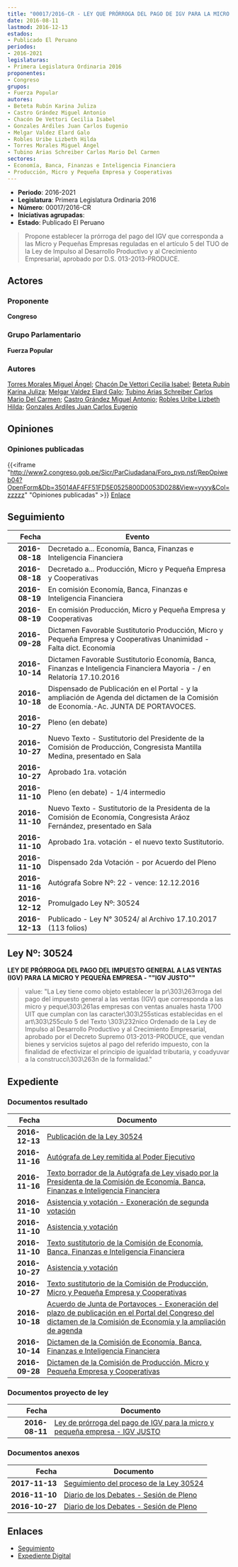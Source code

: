 ```yaml
---
title: "00017/2016-CR - LEY QUE PRÓRROGA DEL PAGO DE IGV PARA LA MICRO Y PEQUEÑA EMPRESA-'IGV JUSTO'"
date: 2016-08-11
lastmod: 2016-12-13
estados:
- Publicado El Peruano
periodos:
- 2016-2021
legislaturas:
- Primera Legislatura Ordinaria 2016
proponentes:
- Congreso
grupos:
- Fuerza Popular
autores:
- Beteta Rubín Karina Juliza
- Castro Grández Miguel Antonio
- Chacón De Vettori Cecilia Isabel
- Gonzales Ardiles Juan Carlos Eugenio
- Melgar Valdez Elard Galo
- Robles Uribe Lizbeth Hilda
- Torres Morales Miguel Ángel
- Tubino Arias Schreiber Carlos Mario Del Carmen
sectores:
- Economía, Banca, Finanzas e Inteligencia Financiera
- Producción, Micro y Pequeña Empresa y Cooperativas
---
```

- **Periodo**: 2016-2021
- **Legislatura**: Primera Legislatura Ordinaria 2016
- **Número**: 00017/2016-CR
- **Iniciativas agrupadas**: 
- **Estado**: Publicado El Peruano

> Propone establecer la prórroga del pago del IGV que corresponda a las Micro y Pequeñas Empresas reguladas en el artículo 5 del TUO de la Ley de Impulso al Desarrollo Productivo y al Crecimiento Empresarial, aprobado por D.S. 013-2013-PRODUCE.


## Actores

### Proponente

**Congreso**

### Grupo Parlamentario

**Fuerza Popular**

### Autores

[Torres Morales Miguel Ángel](mailto:mailto:mtorresm@congreso.gob.pe); [Chacón De Vettori Cecilia Isabel](mailto:mailto:cchacon@congreso.gob.pe); [Beteta Rubín Karina Juliza](mailto:mailto:kbeteta@congreso.gob.pe); [Melgar Valdez Elard Galo](mailto:mailto:emelgar@congreso.gob.pe); [Tubino Arias Schreiber Carlos Mario Del Carmen](mailto:mailto:ctubino@congreso.gob.pe); [Castro Grández Miguel Antonio](mailto:mailto:macastro@congreso.gob.pe); [Robles Uribe Lizbeth Hilda](mailto:mailto:lroblesu@congreso.gob.pe); [Gonzales Ardiles Juan Carlos Eugenio](mailto:mailto:jgonzalesa@congreso.gob.pe)

## Opiniones

### Opiniones publicadas

{{<iframe "http://www2.congreso.gob.pe/Sicr/ParCiudadana/Foro_pvp.nsf/RepOpiweb04?OpenForm&Db=35014AF4FF51FD5E0525800D0053D028&View=yyyy&Col=zzzzz" "Opiniones publicadas" >}}
[Enlace](http://www2.congreso.gob.pe/Sicr/ParCiudadana/Foro_pvp.nsf/RepOpiweb04?OpenForm&Db=35014AF4FF51FD5E0525800D0053D028&View=yyyy&Col=zzzzz)


## Seguimiento

| Fecha | Evento |
|------:|--------|
| **2016-08-18** | Decretado a... Economía, Banca, Finanzas e Inteligencia Financiera |
| **2016-08-18** | Decretado a... Producción, Micro y Pequeña Empresa y Cooperativas |
| **2016-08-19** | En comisión Economía, Banca, Finanzas e Inteligencia Financiera |
| **2016-08-19** | En comisión Producción, Micro y Pequeña Empresa y Cooperativas |
| **2016-09-28** | Dictamen Favorable Sustitutorio Producción, Micro y Pequeña Empresa y Cooperativas Unanimidad - Falta dict. Economía |
| **2016-10-14** | Dictamen Favorable Sustitutorio Economía, Banca, Finanzas e Inteligencia Financiera Mayoria - / en Relatoría 17.10.2016 |
| **2016-10-18** | Dispensado de Publicación en el Portal - y la ampliación de Agenda del dictamen de la Comisión de Economía.-Ac. JUNTA DE PORTAVOCES. |
| **2016-10-27** | Pleno (en debate) |
| **2016-10-27** | Nuevo Texto - Sustitutorio del Presidente de la Comisión de Producción, Congresista Mantilla Medina, presentado en Sala |
| **2016-10-27** | Aprobado 1ra. votación |
| **2016-11-10** | Pleno (en debate) - 1/4 intermedio |
| **2016-11-10** | Nuevo Texto - Sustitutorio de la Presidenta de la Comisión de Economía, Congresista Aráoz Fernández, presentado en Sala |
| **2016-11-10** | Aprobado 1ra. votación - el nuevo texto Sustitutorio. |
| **2016-11-10** | Dispensado 2da Votación - por Acuerdo del Pleno |
| **2016-11-16** | Autógrafa Sobre Nº: 22 - vence: 12.12.2016 |
| **2016-12-12** | Promulgado Ley Nº: 30524 |
| **2016-12-13** | Publicado - Ley N° 30524/ al Archivo 17.10.2017 (113 folios) |

## Ley Nº: 30524

**LEY DE PRÓRROGA DEL PAGO DEL IMPUESTO GENERAL A LAS VENTAS (IGV) PARA LA MICRO Y PEQUEÑA EMPRESA - ""IGV JUSTO""**

> value: "La Ley tiene como objeto establecer la pr\303\263rroga del pago del impuesto general a las ventas (IGV) que corresponda a las micro y peque\303\261as empresas con ventas anuales hasta 1700 UIT que cumplan con las caracter\303\255sticas establecidas en el art\303\255culo 5 del Texto \303\232nico Ordenado de la Ley de Impulso al Desarrollo Productivo y al Crecimiento Empresarial, aprobado por el Decreto Supremo 013-2013-PRODUCE, que vendan bienes y servicios sujetos al pago del referido impuesto, con la finalidad de efectivizar el principio de igualdad tributaria, y coadyuvar a la construcci\303\263n de la formalidad."


## Expediente

### Documentos resultado

| Fecha | Documento |
|------:|-----------|
| **2016-12-13** | [Publicación de la Ley 30524](http://www.leyes.congreso.gob.pe/Documentos/2016_2021/ADLP/Normas_Legales/30524-LEY.pdf) |
| **2016-11-16** | [Autógrafa de Ley remitida al Poder Ejecutivo](http://www.leyes.congreso.gob.pe/Documentos/2016_2021/ADLP/Texto_Aprobado/AU0001720161116.pdf) |
| **2016-11-16** | [Texto borrador de la Autógrafa de Ley visado por la Presidenta de la Comisión de Economía, Banca, Finanzas e Inteligencia Financiera](http://www2.congreso.gob.pe/Sicr/TraDocEstProc/Contdoc03_2011.nsf/0/cc29c54da9b103150525811b0057240a/$FILE/BAU0001720161116.pdf) |
| **2016-11-10** | [Asistencia y votación - Exoneración de segunda votación](http://www.leyes.congreso.gob.pe/Documentos/2016_2021/Asistencia_y_Votacion/Proyectos_de_Ley/Exoneracion_de_Segunda_Votacion/EAV0001720161110.pdf) |
| **2016-11-10** | [Asistencia y votación](http://www.leyes.congreso.gob.pe/Documentos/2016_2021/Asistencia_y_Votacion/Proyectos_de_Ley/AV0001720161110.pdf) |
| **2016-11-10** | [Texto sustitutorio de la Comisión de Economía, Banca, Finanzas e Inteligencia Financiera](http://www.leyes.congreso.gob.pe/Documentos/2016_2021/Texto_Sustitutorio/Proyectos_de_Ley/TS0001720161110.pdf) |
| **2016-10-27** | [Asistencia y votación](http://www.leyes.congreso.gob.pe/Documentos/2016_2021/Asistencia_y_Votacion/Proyectos_de_Ley/AV0001720161027.pdf) |
| **2016-10-27** | [Texto sustitutorio de la Comisión de Producción, Micro y Pequeña Empresa y Cooperativas](http://www.leyes.congreso.gob.pe/Documentos/2016_2021/Texto_Sustitutorio/Proyectos_de_Ley/TS0001720161027.pdf) |
| **2016-10-18** | [Acuerdo de Junta de Portavoces - Exoneración del plazo de publicación en el Portal del Congreso del dictamen de la Comisión de Economía y la ampliación de agenda](http://www.leyes.congreso.gob.pe/Documentos/2016_2021/Acuerdos/Junta_Portavoces/AJP0001720161018.pdf) |
| **2016-10-14** | [Dictamen de la Comisión de Economía, Banca, Finanzas e Inteligencia Financiera](http://www.leyes.congreso.gob.pe/Documentos/2016_2021/Dictamenes/Proyectos_de_Ley/00017DC09MAY20161014..pdf) |
| **2016-09-28** | [Dictamen de la Comisión de Producción, Micro y Pequeña Empresa y Cooperativas](http://www.leyes.congreso.gob.pe/Documentos/2016_2021/Dictamenes/Proyectos_de_Ley/00017DC18MAY20160928..pdf) |

### Documentos proyecto de ley

| Fecha | Documento |
|------:|-----------|
| **2016-08-11** | [Ley de prórroga del pago de IGV para la micro y pequeña empresa - IGV JUSTO](http://www.leyes.congreso.gob.pe/Documentos/2016_2021/Proyectos_de_Ley_y_de_Resoluciones_Legislativas/PL00017_20160811.pdf) |

### Documentos anexos

| Fecha | Documento |
|------:|-----------|
| **2017-11-13** | [Seguimiento del proceso de la Ley 30524](http://www.leyes.congreso.gob.pe/Documentos/2016_2021/Seguimiento_de_Proyectos_de_Ley/00017PL20171113.pdf) |
| **2016-11-10** | [Diario de los Debates - Sesión de Pleno](http://www2.congreso.gob.pe/Sicr/DiarioDebates/Publicad.nsf/SesionesPleno/05256D6E0073DFE9052580680011229E/$FILE/PLO-2016-18.pdf) |
| **2016-10-27** | [Diario de los Debates - Sesión de Pleno](http://www2.congreso.gob.pe/Sicr/DiarioDebates/Publicad.nsf/SesionesPleno/05256D6E0073DFE90525805A001467DB/$FILE/PLO-2016-17.pdf) |

## Enlaces

- [Seguimiento](http://www2.congreso.gob.pe/Sicr/TraDocEstProc/CLProLey2016.nsf/f7fff46988ca05b1052578e100829cc7/3946a036f9ec21c90525800d00074aa9?OpenDocument)
- [Expediente Digital](http://www2.congreso.gob.pe/Sicr/TraDocEstProc/Expvirt_2011.nsf/visbusqptramdoc1621/00017?opendocument)


